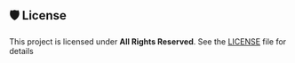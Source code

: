 ## 🛡️ License
This project is licensed under **All Rights Reserved**. See the [LICENSE](LICENSE) file for details